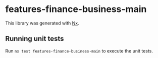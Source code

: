 # features-finance-business-main

This library was generated with [Nx](https://nx.dev).

## Running unit tests

Run `nx test features-finance-business-main` to execute the unit tests.
